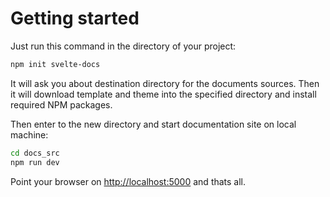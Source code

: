 # Getting started

Just run this command in the directory of your project:

```bash
npm init svelte-docs
```

It will ask you about destination directory for the documents sources. Then it will download template and theme into the specified directory and install required NPM packages.

Then enter to the new directory and start documentation site on local machine:

```bash
cd docs_src
npm run dev
```

Point your browser on [http://localhost:5000](http://localhost:5000) and thats all.